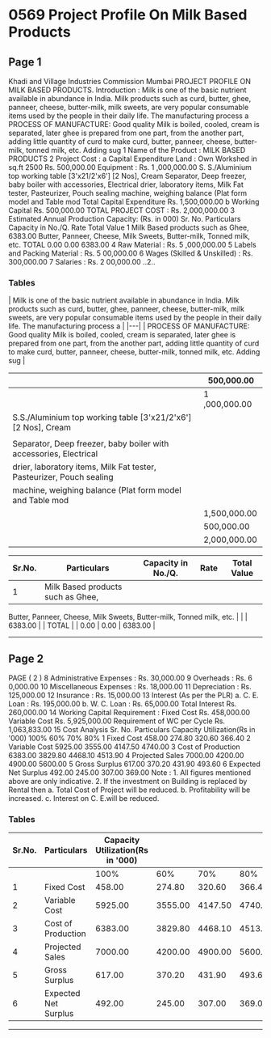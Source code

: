 # 0569 Project Profile On Milk Based Products

## Page 1

Khadi and Village Industries Commission Mumbai PROJECT PROFILE ON MILK BASED PRODUCTS. Introduction : Milk is one of the basic nutrient available in abundance in India. Milk products such as curd, butter, ghee, panneer, cheese, butter-milk, milk sweets, are very popular consumable items used by the people in their daily life. The manufacturing process a PROCESS OF MANUFACTURE: Good quality Milk is boiled, cooled, cream is separated, later ghee is prepared from one part, from the another part, adding little quantity of curd to make curd, butter, panneer, cheese, butter-milk, tonned milk, etc. Adding sug 1 Name of the Product : MILK BASED PRODUCTS 2 Project Cost : a Capital Expenditure Land : Own Workshed in sq.ft 2500 Rs. 500,000.00 Equipment : Rs. 1 ,000,000.00 S. S./Aluminium top working table [3'x21/2'x6'] [2 Nos], Cream Separator, Deep freezer, baby boiler with accessories, Electrical drier, laboratory items, Milk Fat tester, Pasteurizer, Pouch sealing machine, weighing balance (Plat form model and Table mod Total Capital Expenditure Rs. 1,500,000.00 b Working Capital Rs. 500,000.00 TOTAL PROJECT COST : Rs. 2,000,000.00 3 Estimated Annual Production Capacity: (Rs. in 000) Sr. No. Particulars Capacity in No./Q. Rate Total Value 1 Milk Based products such as Ghee, 6383.00 Butter, Panneer, Cheese, Milk Sweets, Butter-milk, Tonned milk, etc. TOTAL 0.00 0.00 6383.00 4 Raw Material : Rs. 5 ,000,000.00 5 Labels and Packing Material : Rs. 5 00,000.00 6 Wages (Skilled & Unskilled) : Rs. 300,000.00 7 Salaries : Rs. 2 00,000.00 ..2..

### Tables

| Milk is one of the basic nutrient available in abundance in India. Milk products such as curd, butter,
ghee, panneer, cheese, butter-milk, milk sweets, are very popular consumable items used by the
people in their daily life. The manufacturing process a |
|---|
| PROCESS OF MANUFACTURE: Good quality Milk is boiled, cooled, cream is separated, later ghee
is prepared from one part, from the another part, adding little quantity of curd to make curd, butter,
panneer, cheese, butter-milk, tonned milk, etc. Adding sug |

|  | 500,000.00 |
|---|---|
|  | 1 ,000,000.00 |
| S.S./Aluminium top working table [3'x21/2'x6'] [2 Nos], Cream |  |
|  |  |
| Separator, Deep freezer, baby boiler with accessories, Electrical |  |
| drier, laboratory items, Milk Fat tester, Pasteurizer, Pouch sealing
machine, weighing balance (Plat form model and Table mod |  |
|  | 1,500,000.00 |
|  | 500,000.00 |
|  | 2,000,000.00 |

| Sr.No. | Particulars | Capacity in No./Q. | Rate | Total Value |
|---|---|---|---|---|
| 1 | Milk Based products such as Ghee,
Butter, Panneer, Cheese, Milk Sweets,
Butter-milk, Tonned milk, etc. |  |  | 6383.00 |
| TOTAL |  | 0.00 | 0.00 | 6383.00 |

---

## Page 2

PAGE ( 2 ) 8 Administrative Expenses : Rs. 30,000.00 9 Overheads : Rs. 6 0,000.00 10 Miscellaneous Expenses : Rs. 18,000.00 11 Depreciation : Rs. 125,000.00 12 Insurance : Rs. 15,000.00 13 Interest (As per the PLR) a. C. E. Loan : Rs. 195,000.00 b. W. C. Loan : Rs. 65,000.00 Total Interest Rs. 260,000.00 14 Working Capital Requirement : Fixed Cost Rs. 458,000.00 Variable Cost Rs. 5,925,000.00 Requirement of WC per Cycle Rs. 1,063,833.00 15 Cost Analysis Sr. No. Particulars Capacity Utilization(Rs in '000) 100% 60% 70% 80% 1 Fixed Cost 458.00 274.80 320.60 366.40 2 Variable Cost 5925.00 3555.00 4147.50 4740.00 3 Cost of Production 6383.00 3829.80 4468.10 4513.90 4 Projected Sales 7000.00 4200.00 4900.00 5600.00 5 Gross Surplus 617.00 370.20 431.90 493.60 6 Expected Net Surplus 492.00 245.00 307.00 369.00 Note : 1. All figures mentioned above are only indicative. 2. If the investment on Building is replaced by Rental then a. Total Cost of Project will be reduced. b. Profitability will be increased. c. Interest on C. E.will be reduced.

### Tables

| Sr.No. | Particulars | Capacity Utilization(Rs in '000) |  |  |  |
|---|---|---|---|---|---|
|  |  | 100% | 60% | 70% | 80% |
| 1 | Fixed Cost | 458.00 | 274.80 | 320.60 | 366.40 |
| 2 | Variable Cost | 5925.00 | 3555.00 | 4147.50 | 4740.00 |
| 3 | Cost of Production | 6383.00 | 3829.80 | 4468.10 | 4513.90 |
| 4 | Projected Sales | 7000.00 | 4200.00 | 4900.00 | 5600.00 |
| 5 | Gross Surplus | 617.00 | 370.20 | 431.90 | 493.60 |
| 6 | Expected Net Surplus | 492.00 | 245.00 | 307.00 | 369.00 |

---
